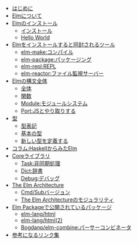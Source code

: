 
* [はじめに](README.md)
* [Elmについて](src/Elm/aboutElm.md)
* [Elmのインストール](src/install/zyunbi.md)
    * [インストール](src/install/install.md)
    * [Hello World](src/install/hello.md)
* [Elmをインストールすると同封されるツール](src/Tool/tool.md)
    * [elm-make:コンパイル](src/Tool/make.md)
    * [elm-package:パッケージング](src/Tool/elmPackage.md)
    * [elm-repl:REPL](src/Tool/repl.md)
    * [elm-reactor:ファイル監視サーバー](src/Tool/reactor.md)
* [Elmの構文全体](src/syntax/syntax.md)
    * [全体](src/syntax/allSyntax.md)
    * [関数](src/syntax/function.md)
    * [Module:モジュールシステム](src/syntax/module.md)
    * [Port:JSとやり取りする](src/syntax/port.md)
* [型](src/syntax/type/type.md)
    * [型表記](src/syntax/type/meizi.md)
    * [基本の型](src/syntax/type/primitive.md)
    * [新しい型を定義する](src/syntax/type/teigi.md)
* [コラム:HaskellからみたElm](src/syntax/fromHaskell.md)
* [Coreライブラリ](src/module/about.md)
    <!-- * [Basics](src/module/basics.md) -->
    <!-- * [List](src/module/List.md) -->
    * [Task:非同期処理](src/module/task.md)
    <!-- * [Error](src/Error/err.md) -->
    * [Dict:辞書](src/module/dict.md)
    <!-- * [Json](src/module/json.md) -->
    * [Debug:デバッグ](src/module/debug.md)
* [The Elm Architecture](src/elmArchitecture/about.md)
    * [Cmd/Subバージョン](src/elmArchitecture/cmdSub.md)
    * [The Elm Architectureのモジュラリティ](src/elmArchitecture/scale.md)
* [Elm Packageで公開されているパッケージ](src/elmPackages/about.md)
  * [elm-lang/html](src/elmPackages/html.md)
  * [elm-lang/html(2)](src/elmPackages/htmlapp.md)
  <!-- * [Test](src/Test/test.md) -->
  * [Bogdanp/elm-combine:パーサーコンビネータ](src/elmPackages/combinater.md)
* [参考になるリンク集](src/etc/sankou.md)
